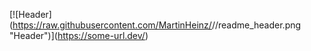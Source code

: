 \[!\[Header\](https://raw.githubusercontent.com/MartinHeinz/<OWNER>/<OWNER>/readme_header.png "Header")](https://some-url.dev/)
